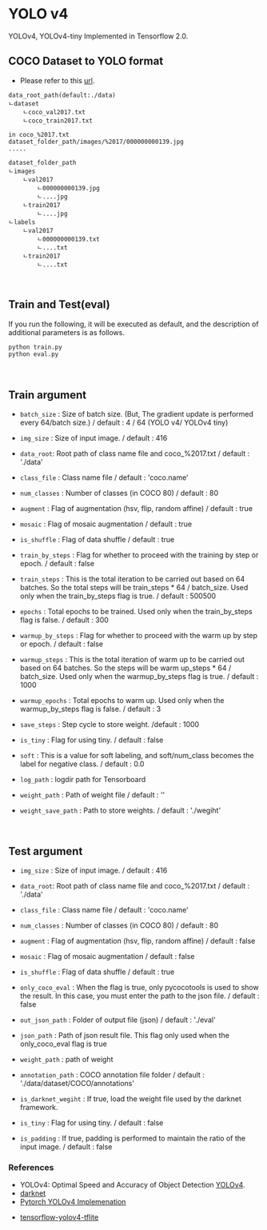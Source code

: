 # YOLO v4
YOLOv4, YOLOv4-tiny Implemented in Tensorflow 2.0. 
<br>

## COCO Dataset to YOLO format

- Please refer to this [url](https://github.com/Songminkee/YOLOv4_keras_implementation/blob/master/convert_util/convert_command.md).

```
data_root_path(default:./data)
ㄴdataset
	ㄴcoco_val2017.txt
	ㄴcoco_train2017.txt
```

```
in coco_%2017.txt
dataset_folder_path/images/%2017/000000000139.jpg
.....
```

```
dataset_folder_path
ㄴimages
	ㄴval2017
		ㄴ000000000139.jpg
		ㄴ....jpg
	ㄴtrain2017
		ㄴ....jpg
ㄴlabels
	ㄴval2017
		ㄴ000000000139.txt
		ㄴ....txt
	ㄴtrain2017
		ㄴ....txt
```

<br>

## Train and Test(eval)

If you run the following, it will be executed as default, and the description of additional parameters is as follows.

```bash
python train.py
python eval.py
```
<br>

## Train argument

- `batch_size` : Size of batch size. (But, The gradient update is performed every 64/batch size.) / default : 4 / 64 (YOLO v4/ YOLOv4 tiny)
- `img_size` : Size of input image. / default : 416
- `data_root`: Root path of class name file and coco_%2017.txt / default : './data'
- `class_file` : Class name file / default : 'coco.name'
- `num_classes` : Number of classes (in COCO 80) / default : 80
- `augment` : Flag of augmentation (hsv, flip, random affine) / default : true
- `mosaic` : Flag of mosaic augmentation / default : true
- `is_shuffle` : Flag of data shuffle / default : true
- `train_by_steps` : Flag for whether to proceed with the training by step or epoch. / default : false
- `train_steps` : This is the total iteration to be carried out based on 64 batches. So the total steps will be train_steps * 64 / batch_size. Used only when the train_by_steps flag is true.  / default : 500500

- `epochs` : Total epochs to be trained. Used only when the train_by_steps flag is false. / default : 300
- `warmup_by_steps` : Flag for whether to proceed with the warm up by step or epoch. / default : false
- `warmup_steps` : This is the total iteration of warm up to be carried out based on 64 batches. So the steps will be warm up_steps * 64 / batch_size. Used only when the warmup_by_steps flag is true. / default : 1000
- `warmup_epochs` : Total epochs to warm up. Used only when the warmup_by_steps flag is false. / default : 3
- `save_steps` : Step cycle to store weight. /default : 1000
- `is_tiny` : Flag for using tiny. / default : false
- `soft` : This is a value for soft labeling, and soft/num_class becomes the label for negative class. / default : 0.0

- `log_path` : logdir path for Tensorboard
- `weight_path` : Path of weight file / default : ''

- `weight_save_path` : Path to store weights. / default : './wegiht'

<br>

## Test argument

- `img_size` : Size of input image. / default : 416
- `data_root`: Root path of class name file and coco_%2017.txt / default : './data'
- `class_file` : Class name file / default : 'coco.name'
- `num_classes` : Number of classes (in COCO 80) / default : 80

- `augment` : Flag of augmentation (hsv, flip, random affine) / default : false
- `mosaic` : Flag of mosaic augmentation / default : false

- `is_shuffle` : Flag of data shuffle / default : true

- `only_coco_eval` : When the flag is true, only pycocotools is used to show the result. In this case, you must enter the path to the json file. / default : false
- `out_json_path` : Folder of output file (json) / default : './eval'
- `json_path` : Path of json result file. This flag only used when the only_coco_eval flag is true
- `weight_path` : path of weight
- `annotation_path` : COCO annotation file folder / default : './data/dataset/COCO/annotations'
- `is_darknet_wegiht` : If true, load the weight file used by the darknet framework.
- `is_tiny` : Flag for using tiny. / default : false

- `is_padding` : If true, padding is performed to maintain the ratio of the input image. / default : false



### References

  * YOLOv4: Optimal Speed and Accuracy of Object Detection [YOLOv4](https://arxiv.org/abs/2004.10934).
  * [darknet](https://github.com/AlexeyAB/darknet)
  * [Pytorch YOLOv4 Implemenation](https://github.com/WongKinYiu/PyTorch_YOLOv4)

- [tensorflow-yolov4-tflite](https://github.com/hunglc007/tensorflow-yolov4-tflite)


